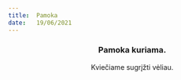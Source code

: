 ```yaml
---
title:  Pamoka
date:   19/06/2021
---
```


### <center>Pamoka kuriama.</center>
<center>Kviečiame sugrįžti vėliau.</center>